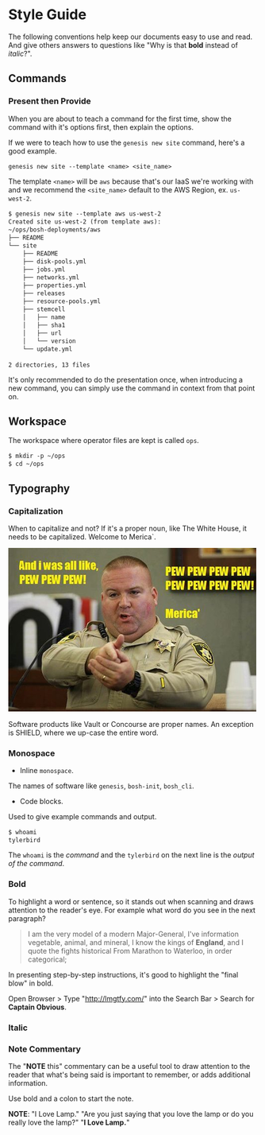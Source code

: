 # Style Guide

The following conventions help keep our documents easy to use and read.  And give
others answers to questions like "Why is that **bold** instead of _italic_?".

## Commands

### Present then Provide

When you are about to teach a command for the first time, show the command with
it's options first, then explain the options.

If we were to teach how to use the `genesis new site` command, here's a good example.

```
genesis new site --template <name> <site_name>
```

The template `<name>` will be `aws` because that's our IaaS we're working with and
we recommend the `<site_name>` default to the AWS Region, ex. `us-west-2`.

```
$ genesis new site --template aws us-west-2
Created site us-west-2 (from template aws):
~/ops/bosh-deployments/aws
├── README
└── site
    ├── README
    ├── disk-pools.yml
    ├── jobs.yml
    ├── networks.yml
    ├── properties.yml
    ├── releases
    ├── resource-pools.yml
    ├── stemcell
    │   ├── name
    │   ├── sha1
    │   ├── url
    │   └── version
    └── update.yml

2 directories, 13 files
```

It's only recommended to do the presentation once, when introducing a new command,
you can simply use the command in context from that point on.

## Workspace

The workspace where operator files are kept is called `ops`.

```
$ mkdir -p ~/ops
$ cd ~/ops
```

## Typography

### Capitalization

When to capitalize and not?  If it's a proper noun, like The White House, it
needs to be capitalized.  Welcome to Merica\`.

![merica][merica]

Software products like Vault or Concourse are proper names.  An exception is
SHIELD, where we up-case the entire word.

### Monospace

* Inline `monospace`.

The names of software like `genesis`, `bosh-init`, `bosh_cli`.

* Code blocks.

Used to give example commands and output.

```
$ whoami
tylerbird
```

The `whoami` is the _command_ and the `tylerbird` on the next line is the _output
of the command_.

### Bold

To highlight a word or sentence, so it stands out when scanning and draws
attention to the reader's eye.  For example what word do you see in the next
paragraph?

> I am the very model of a modern Major-General,
> I've information vegetable, animal, and mineral,
> I know the kings of **England**, and I quote the fights historical
> From Marathon to Waterloo, in order categorical;

In presenting step-by-step instructions, it's good to highlight the "final blow"
in bold.

Open Browser > Type "http://lmgtfy.com/" into the Search Bar > Search for **Captain Obvious**.

### Italic

### Note Commentary

The "**NOTE** this" commentary can be a useful tool to draw attention to the
reader that what's being said is important to remember, or adds additional
information.

Use bold and a colon to start the note.

**NOTE**: "I Love Lamp."  "Are you just saying that you love the lamp or do you
really love the lamp?" "**I Love Lamp.**"

[//]: # (Images, put in /images folder)

[merica]:     images/merica.jpg "'Merica Pew Pew"

